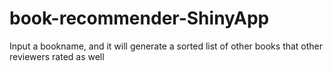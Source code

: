 # book-recommender-ShinyApp
Input a bookname, and it will generate a sorted list of other books that other reviewers rated as well
